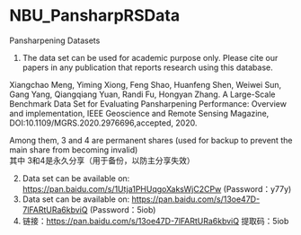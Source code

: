 # NBU_PansharpRSData
Pansharpening Datasets

1. The data set can be used for academic purpose only. Please cite our papers in any publication 
that reports research using this database.

Xiangchao Meng, Yiming Xiong, Feng Shao, Huanfeng Shen, Weiwei Sun, Gang Yang, Qiangqiang Yuan, 
Randi Fu, Hongyan Zhang. A Large-Scale Benchmark Data Set for Evaluating Pansharpening Performance: 
Overview and implementation, IEEE Geoscience and Remote Sensing Magazine, 
DOI:10.1109/MGRS.2020.2976696,accepted, 2020.

Among them, 3 and 4 are permanent shares (used for backup to prevent the main share from becoming invalid)<br>
其中 3和4是永久分享（用于备份，以防主分享失效）

2. Data set can be available on:  https://pan.baidu.com/s/1Utja1PHUqgoXaksWjC2CPw (Password：y77y)
3. Data set can be available on:  https://pan.baidu.com/s/13oe47D-7lFARtURa6kbviQ (Password：5iob)
4. 链接：https://pan.baidu.com/s/13oe47D-7lFARtURa6kbviQ 提取码：5iob
